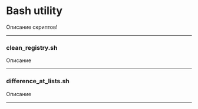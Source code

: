 # Bash utility
Описание скриптов!
____
### clean_registry.sh
Описание
____
### difference_at_lists.sh
Описание
____
